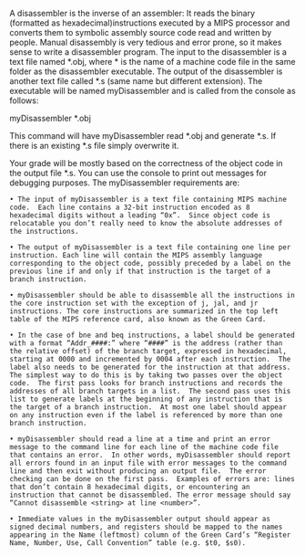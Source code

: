 A disassembler is the inverse of an assembler: It reads the binary (formatted as hexadecimal)instructions executed by a MIPS processor and converts them to symbolic assembly source code read and written by people.  Manual disassembly is very tedious and error prone, so it makes sense to write a disassembler program.   The input to the disassembler is a text file named *.obj, where * is the name of a machine code file in the same folder as the disassembler executable. The output of the disassembler is another text file called *.s (same name but different extension). The executable will be named myDisassembler and is called from the console as follows:

myDisassembler *.obj

This command will have myDisassembler read *.obj and generate *.s.  If there is an existing *.s file simply overwrite it.

Your grade will be mostly based on the correctness of the object code in the output file *.s. You can use the console to print out messages for debugging purposes. The myDisassembler requirements are:

    • The input of myDisassembler is a text file containing MIPS machine code.  Each line contains a 32-bit instruction encoded as 8 hexadecimal digits without a leading “0x”.  Since object code is relocatable you don’t really need to know the absolute addresses of the instructions.

    • The output of myDisassembler is a text file containing one line per instruction. Each line will contain the MIPS assembly language corresponding to the object code, possibly preceded by a label on the previous line if and only if that instruction is the target of a branch instruction.

    • myDisassembler should be able to disassemble all the instructions in the core instruction set with the exception of j, jal, and jr instructions. The core instructions are summarized in the top left table of the MIPS reference card, also known as the Green Card. 

    • In the case of bne and beq instructions, a label should be generated with a format “Addr_####:” where “####” is the address (rather than the relative offset) of the branch target, expressed in hexadecimal, starting at 0000 and incremented by 0004 after each instruction.  The label also needs to be generated for the instruction at that address.  The simplest way to do this is by taking two passes over the object code.  The first pass looks for branch instructions and records the addresses of all branch targets in a list.  The second pass uses this list to generate labels at the beginning of any instruction that is the target of a branch instruction.  At most one label should appear on any instruction even if the label is referenced by more than one branch instruction.

    • myDisassembler should read a line at a time and print an error message to the command line for each line of the machine code file that contains an error.  In other words, myDisassembler should report all errors found in an input file with error messages to the command line and then exit without producing an output file.  The error checking can be done on the first pass.  Examples of errors are: lines that don’t contain 8 hexadecimal digits, or encountering an instruction that cannot be disassembled. The error message should say “Cannot disassemble <string> at line <number>”. 

    • Immediate values in the myDisassembler output should appear as signed decimal numbers, and registers should be mapped to the names appearing in the Name (leftmost) column of the Green Card’s “Register Name, Number, Use, Call Convention” table (e.g. $t0, $s0).